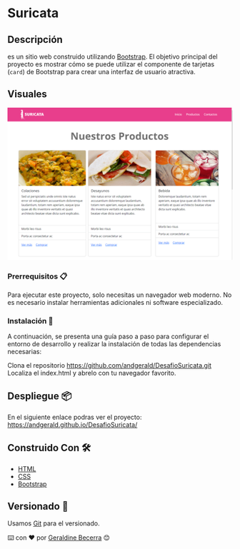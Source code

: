# Suricata

## Descripción
es un sitio web construido utilizando [Bootstrap](https://getbootstrap.com/). El objetivo principal del proyecto es mostrar cómo se puede utilizar el componente de tarjetas (`card`) de Bootstrap para crear una interfaz de usuario atractiva.
## Visuales

![Suricata](https://github.com/andgerald/DesafioSuricata/blob/main/suricata.PNG)

### Prerrequisitos 📋
Para ejecutar este proyecto, solo necesitas un navegador web moderno. No es necesario instalar herramientas adicionales ni software especializado.

### Instalación 🔧
A continuación, se presenta una guía paso a paso para configurar el entorno de desarrollo y realizar la instalación de todas las dependencias necesarias:

Clona el repositorio
https://github.com/andgerald/DesafioSuricata.git
Localiza el index.html y abrelo con tu navegador favorito.

## Despliegue 📦
En el siguiente enlace podras ver el proyecto: 
https://andgerald.github.io/DesafioSuricata/

## Construido Con 🛠️
- [HTML](https://developer.mozilla.org/es/docs/Web/HTML)
- [CSS](https://developer.mozilla.org/es/docs/Web/CSS)
- [Bootstrap](https://getbootstrap.com/docs/5.3/getting-started/introduction/)

## Versionado 📌

Usamos [Git](https://git-scm.com) para el versionado.



⌨️ con ❤️ por [Geraldine Becerra](https://github.com/andgerald) 😊
